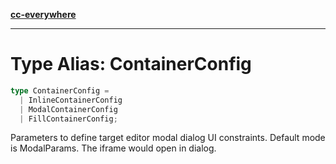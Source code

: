 [**cc-everywhere**](../../../../../index.md)

***

# Type Alias: ContainerConfig

```ts
type ContainerConfig = 
  | InlineContainerConfig
  | ModalContainerConfig
  | FillContainerConfig;
```

Parameters to define target editor modal dialog UI constraints.
Default mode is ModalParams. The iframe would open in dialog.
